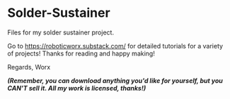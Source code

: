 # Solder-Sustainer
Files for my solder sustainer project.

Go to https://roboticworx.substack.com/ for detailed tutorials for a variety of projects! 
Thanks for reading and happy making!

Regards,
Worx

**_(Remember, you can download anything you'd like for yourself, but you CAN'T sell it. All my work is licensed, thanks!)_**
